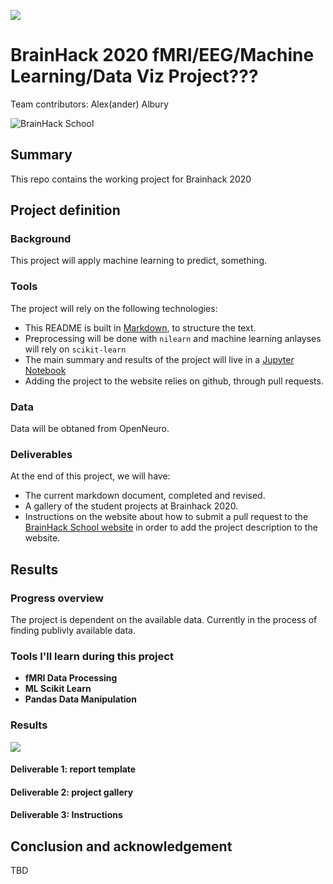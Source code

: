 [![](https://img.shields.io/badge/Visit-our%20project%20page-ff69b4)](https://school.brainhackmtl.org/project/template)

# BrainHack 2020 fMRI/EEG/Machine Learning/Data Viz Project???

Team contributors: Alex(ander) Albury

![BrainHack School](bhs2020.png)

## Summary 

This repo contains the working project for Brainhack 2020

## Project definition 

### Background

This project will apply machine learning to predict, something.

### Tools 

The project will rely on the following technologies: 
 * This README is built in [Markdown](https://guides.github.com/features/mastering-markdown/), to structure the text.
 * Preprocessing will be done with `nilearn` and machine learning anlayses will rely on `scikit-learn`
 * The main summary and results of the project will live in a [Jupyter Notebook](https://jupyter.org/index.html) 
 * Adding the project to the website relies on github, through pull requests.

### Data 

Data will be obtaned from OpenNeuro.

### Deliverables

At the end of this project, we will have:
 - The current markdown document, completed and revised.
 - A gallery of the student projects at Brainhack 2020.
 - Instructions on the website about how to submit a pull request to the [BrainHack School website](https://github.com/BrainhackMTL/school) in order to add the project description to the website. 

## Results 

### Progress overview

The project is dependent on the available data. Currently in the process of finding publivly available data.

### Tools I'll learn during this project

 * **fMRI Data Processing**
 * **ML Scikit Learn**
 * **Pandas Data Manipulation**
 
### Results

![](https://webstockreview.net/images/coming-soon-png-images-6.png)

#### Deliverable 1: report template


#### Deliverable 2: project gallery


#### Deliverable 3: Instructions 
 

 
 
## Conclusion and acknowledgement

TBD
